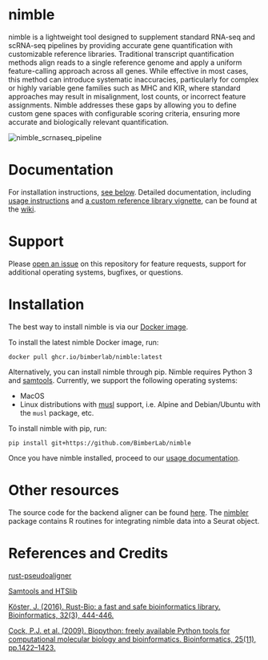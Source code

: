 # nimble
nimble is a lightweight tool designed to supplement standard RNA-seq and scRNA-seq pipelines by providing accurate gene quantification with customizable reference libraries. Traditional transcript quantification methods align reads to a single reference genome and apply a uniform feature-calling approach across all genes. While effective in most cases, this method can introduce systematic inaccuracies, particularly for complex or highly variable gene families such as MHC and KIR, where standard approaches may result in misalignment, lost counts, or incorrect feature assignments. Nimble addresses these gaps by allowing you to define custom gene spaces with configurable scoring criteria, ensuring more accurate and biologically relevant quantification.

![nimble_scrnaseq_pipeline](https://github.com/user-attachments/assets/baaa4015-0f4b-4c6e-bc9f-8155af4cd72b)

# Documentation
For installation instructions, [see below](#installation). Detailed documentation, including [usage instructions](https://github.com/BimberLab/nimble/wiki/Quickstart) and [a custom reference library vignette](https://github.com/BimberLab/nimble/wiki/HLA-Vignette), can be found at the [wiki](https://github.com/BimberLab/nimble/wiki).

# Support
Please [open an issue](https://github.com/BimberLab/nimble/issues/new) on this repository for feature requests, support for additional operating systems, bugfixes, or questions.

# Installation
The best way to install nimble is via our [Docker image](https://github.com/BimberLab/nimble/pkgs/container/nimble).

To install the latest nimble Docker image, run:

`docker pull ghcr.io/bimberlab/nimble:latest`

Alternatively, you can install nimble through pip. Nimble requires Python 3 and [samtools](http://www.htslib.org/). Currently, we support the following operating systems:

- MacOS
- Linux distributions with [musl](https://musl.libc.org/) support, i.e. Alpine and Debian/Ubuntu with the `musl` package, etc.

To install nimble with pip, run:

`pip install git+https://github.com/BimberLab/nimble`

Once you have nimble installed, proceed to our [usage documentation](https://github.com/BimberLab/nimble/wiki/Quickstart).

# Other resources
The source code for the backend aligner can be found [here](https://github.com/BimberLab/nimble-aligner).
The [nimbler](https://github.com/BimberLab/nimbleR) package contains R routines for integrating nimble data into a Seurat object.

# References and Credits
[rust-pseudoaligner](https://github.com/10XGenomics/rust-pseudoaligner)

[Samtools and HTSlib](www.htslib.org)

[Köster, J. (2016). Rust-Bio: a fast and safe bioinformatics library. Bioinformatics, 32(3), 444-446.](http://bioinformatics.oxfordjournals.org/content/early/2015/10/06/bioinformatics.btv573.short?rss=1)

[Cock, P.J. et al. (2009). Biopython: freely available Python tools for computational molecular biology and bioinformatics. Bioinformatics, 25(11), pp.1422–1423.](https://pmc.ncbi.nlm.nih.gov/articles/PMC2682512/)
